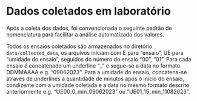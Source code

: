 # Dados coletados em laboratório
Após a coleta dos dados, foi convencionada o seguinte padrão de nomenclatura para facilitar a análise automatizada dos valores.

Todos os ensaios coletados são armazenados no diretório `data/collected_data`, os arquivos iniciam com E para “ensaio”, UE para “umidade do ensaio”, seguidos do número do ensaio “00”, “01”. Para cada ensaio é concatenado um underline “_” e segue-se a data no formato DDMMAAAA e.g. “09062023”. Para a umidade do ensaio, concatena-se através de underlines a quantidade de minutos após o início do ensaio, condizente com a umidade coletada e a data no mesmo formato descrito anteriormente e.g. “UE00_0_min_09062023” ou “UE01_15_min_11082023”.
